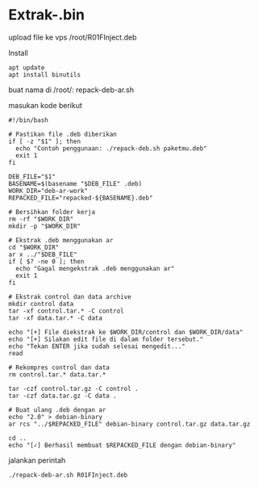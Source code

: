# Extrak-.bin
upload file ke vps /root/R01FInject.deb

Install
<pre><code>apt update
apt install binutils</code></pre>

buat nama di /root/: repack-deb-ar.sh

masukan kode berikut
<pre><code>#!/bin/bash

# Pastikan file .deb diberikan
if [ -z "$1" ]; then
  echo "Contoh penggunaan: ./repack-deb.sh paketmu.deb"
  exit 1
fi

DEB_FILE="$1"
BASENAME=$(basename "$DEB_FILE" .deb)
WORK_DIR="deb-ar-work"
REPACKED_FILE="repacked-${BASENAME}.deb"

# Bersihkan folder kerja
rm -rf "$WORK_DIR"
mkdir -p "$WORK_DIR"

# Ekstrak .deb menggunakan ar
cd "$WORK_DIR"
ar x ../"$DEB_FILE"
if [ $? -ne 0 ]; then
  echo "Gagal mengekstrak .deb menggunakan ar"
  exit 1
fi

# Ekstrak control dan data archive
mkdir control data
tar -xf control.tar.* -C control
tar -xf data.tar.* -C data

echo "[+] File diekstrak ke $WORK_DIR/control dan $WORK_DIR/data"
echo "[+] Silakan edit file di dalam folder tersebut."
echo "Tekan ENTER jika sudah selesai mengedit..."
read

# Rekompres control dan data
rm control.tar.* data.tar.*

tar -czf control.tar.gz -C control .
tar -czf data.tar.gz -C data .

# Buat ulang .deb dengan ar
echo "2.0" > debian-binary
ar rcs "../$REPACKED_FILE" debian-binary control.tar.gz data.tar.gz

cd ..
echo "[✓] Berhasil membuat $REPACKED_FILE dengan debian-binary"
</code></pre>
jalankan perintah
<pre><code>./repack-deb-ar.sh R01FInject.deb</code></pre>
